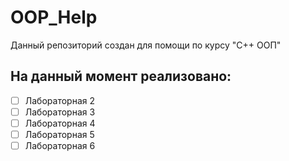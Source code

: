 # OOP_Help
Данный репозиторий создан для помощи по курсу "C++ ООП" 

## На данный момент реализовано:
- [ ] Лабораторная 2
- [ ] Лабораторная 3
- [ ] Лабораторная 4
- [ ] Лабораторная 5
- [ ] Лабораторная 6
